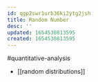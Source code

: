 ```yaml
---
id: qgp2swr1urb36ki2ytg2jsh
title: Random Number
desc: ''
updated: 1654530813595
created: 1654530813595
---
```

#quantitative-analysis 
- [[random distributions]]
